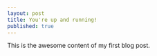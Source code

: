 ```yaml
---
layout: post
title: You're up and running!
published: true
---
```


This is the awesome content of my first blog post.
